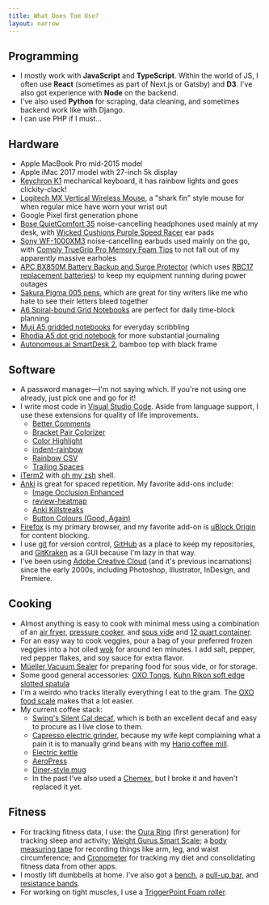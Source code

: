 ```yaml
---
title: What Does Tom Use?
layout: narrow
---
```


## Programming

- I mostly work with **JavaScript** and **TypeScript**. Within the world of JS, I often use **React** (sometimes as part of Next.js or Gatsby) and **D3**. I've also got experience with **Node** on the backend.
- I've also used **Python** for scraping, data cleaning, and sometimes backend work like with Django.
- I can use PHP if I must...

## Hardware

- Apple MacBook Pro mid-2015 model
- Apple iMac 2017 model with 27-inch 5k display
- [Keychron K1](https://amzn.to/2NZVLaR) mechanical keyboard, it has rainbow lights and goes clickity-clack!
- [Logitech MX Vertical Wireless Mouse](https://amzn.to/31rwmdi), a "shark fin" style mouse for when regular mice have worn your wrist out
- Google Pixel first generation phone
- [Bose QuietComfort 35](https://amzn.to/3tZ5IEB) noise-cancelling headphones used mainly at my desk, with [Wicked Cushions Purple Speed Racer](https://amzn.to/3SHOMja) ear pads
- [Sony WF-1000XM3](https://amzn.to/3cv16QO) noise-cancelling earbuds used mainly on the go, with [Comply TrueGrip Pro Memory Foam Tips](https://amzn.to/39n6F1H) to not fall out of my apparently massive earholes
- [APC BX850M Battery Backup and Surge Protector](https://amzn.to/3cRPB5L) (which uses [RBC17 replacement batteries](https://amzn.to/3q7A1IQ)) to keep my equipment running during power outages
- [Sakura Pigma 005 pens](https://amzn.to/3tZaaDt), which are great for tiny writers like me who hate to see their letters bleed together
- [A6 Spiral-bound Grid Notebooks](https://amzn.to/3P8O3Vr) are perfect for daily time-block planning
- [Muji A5 gridded notebooks](https://amzn.to/3cuCd84) for everyday scribbling
- [Rhodia A5 dot grid notebook](https://amzn.to/3u1p248) for more substantial journaling
- [Autonomous.ai SmartDesk 2](https://www.autonomous.ai/standing-desks/smartdesk-2-home), bamboo top with black frame

## Software

- A password manager—I'm not saying which. If you're not using one already, just pick one and go for it!
- I write most code in [Visual Studio Code](https://code.visualstudio.com/). Aside from language support, I use these extensions for quality of life improvements.
  - [Better Comments](https://marketplace.visualstudio.com/items?itemName=aaron-bond.better-comments)
  - [Bracket Pair Colorizer](https://marketplace.visualstudio.com/items?itemName=CoenraadS.bracket-pair-colorizer)
  - [Color Highlight](https://marketplace.visualstudio.com/items?itemName=naumovs.color-highlight)
  - [indent-rainbow](https://marketplace.visualstudio.com/items?itemName=oderwat.indent-rainbow)
  - [Rainbow CSV](https://marketplace.visualstudio.com/items?itemName=mechatroner.rainbow-csv)
  - [Trailing Spaces](https://marketplace.visualstudio.com/items?itemName=shardulm94.trailing-spaces)
- [iTerm2](https://iterm2.com/) with [oh my zsh](https://ohmyz.sh/) shell.
- [Anki](https://ankiweb.net/about) is great for spaced repetition. My favorite add-ons include:
  - [Image Occlusion Enhanced](https://github.com/glutanimate/image-occlusion-enhanced)
  - [review-heatmap](https://github.com/glutanimate/review-heatmap/)
  - [Anki Killstreaks](https://ankiweb.net/shared/info/579111794)
  - [Button Colours (Good, Again)](https://ankiweb.net/shared/info/2494384865)
- [Firefox](https://www.mozilla.org/en-US/firefox/new/) is my primary browser, and my favorite add-on is [uBlock Origin](https://addons.mozilla.org/en-US/firefox/addon/ublock-origin/) for content blocking.
- I use [git](https://git-scm.com/) for version control, [GitHub](https://github.com/tvanantwerp) as a place to keep my repositories, and [GitKraken](https://www.gitkraken.com/) as a GUI because I'm lazy in that way.
- I've been using [Adobe Creative Cloud](https://www.adobe.com/creativecloud.html) (and it's previous incarnations) since the early 2000s, including Photoshop, Illustrator, InDesign, and Premiere.

## Cooking

- Almost anything is easy to cook with minimal mess using a combination of an [air fryer](https://amzn.to/3QxKLMn), [pressure cooker](https://amzn.to/31okg4H), and [sous vide](https://amzn.to/3sykTV5) and [12 quart container](https://amzn.to/3sykUID).
- For an easy way to cook veggies, pour a bag of your preferred frozen veggies into a hot oiled [wok](https://amzn.to/3cyfyrv) for around ten minutes. I add salt, pepper, red pepper flakes, and soy sauce for extra flavor.
- [Müeller Vacuum Sealer](https://amzn.to/37odgaL) for preparing food for sous vide, or for storage.
- Some good general accessories: [OXO Tongs](https://amzn.to/3p6wNFN), [Kuhn Rikon soft edge slotted spatula](https://amzn.to/3JIXGJ8)
- I'm a weirdo who tracks literally everything I eat to the gram. The [OXO food scale](https://amzn.to/3w189Zr) makes that a lot easier.
- My current coffee stack:
  - [Swing's Silent Cal decaf](https://amzn.to/3dbPbXp), which is both an excellent decaf and easy to procure as I live close to them.
  - [Capresso electric grinder](https://amzn.to/3flkKR9), because my wife kept complaining what a pain it is to manually grind beans with my [Hario coffee mill](https://amzn.to/3tYFTVm).
  - [Electric kettle](https://amzn.to/3BVCfTf)
  - [AeroPress](https://amzn.to/3tZNymf)
  - [Diner-style mug](https://amzn.to/3dc5zXF)
  - In the past I've also used a [Chemex](https://amzn.to/3d9kS3s), but I broke it and haven't replaced it yet.

## Fitness

- For tracking fitness data, I use: the [Oura Ring](https://ouraring.com/) (first generation) for tracking sleep and activity; [Weight Gurus Smart Scale](https://amzn.to/39ljxpe); a [body measuring tape](https://amzn.to/2NZ7vdx) for recording things like arm, leg, and waist circumference; and [Cronometer](https://cronometer.com/) for tracking my diet and consolidating fitness data from other apps.
- I mostly lift dumbbells at home. I've also got a [bench](https://amzn.to/3lWtaQ4), a [pull-up bar](https://amzn.to/3swoqDh), and [resistance bands](https://amzn.to/31wzdRX).
- For working on tight muscles, I use a [TriggerPoint Foam roller](https://amzn.to/3fhJbPq).
